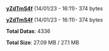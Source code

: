 [**yZdTmS4f**](/data/yZdTmS4f.txt) (14/01/23 - 16:11)- 374 bytes

[**yZdTmS4f**](/data/yZdTmS4f.txt) (14/01/23 - 16:11)- 374 bytes

**Total Datas**: 4336

**Total Size**: 27.09 MB / 27.1 MB